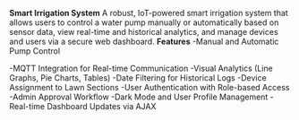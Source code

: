 **Smart Irrigation System**
A robust, IoT-powered smart irrigation system that allows users to control a water pump manually or automatically based on sensor data, view real-time and historical analytics, and manage devices and users via a secure web dashboard.
**Features**
-Manual and Automatic Pump Control  


-MQTT Integration for Real-time Communication
-Visual Analytics (Line Graphs, Pie Charts, Tables)
-Date Filtering for Historical Logs
-Device Assignment to Lawn Sections
-User Authentication with Role-based Access
-Admin Approval Workflow
-Dark Mode and User Profile Management
-Real-time Dashboard Updates via AJAX









